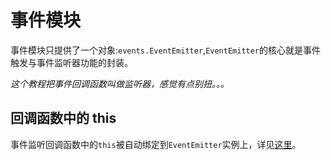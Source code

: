 # 事件模块
事件模块只提供了一个对象:`events.EventEmitter`,`EventEmitter`的核心就是事件触发与事件监听器功能的封装。

*这个教程把事件回调函数叫做监听器，感觉有点别扭。。。*

## 回调函数中的 **this**

事件监听回调函数中的`this`被自动绑定到`EventEmitter`实例上，详见[这里](https://nodejs.org/dist/latest-v11.x/docs/api/events.html#events_passing_arguments_and_this_to_listeners)。

